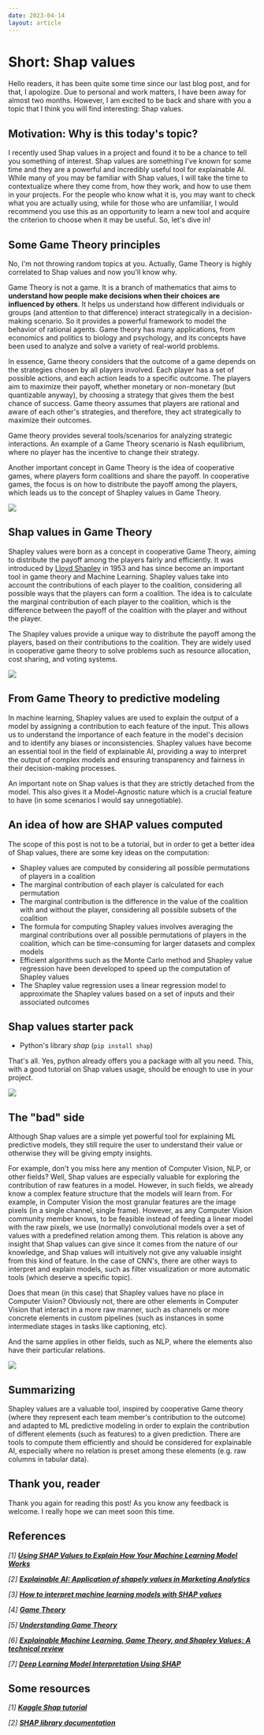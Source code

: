 ```yaml
---
date: 2023-04-14
layout: article
---
```


# **Short: Shap values**

Hello readers, it has been quite some time since our last blog post, and for that, I apologize. Due to personal and work matters, I have been away for almost two months. However, I am excited to be back and share with you a topic that I think you will find interesting: Shap values.

## **Motivation: Why is this today's topic?**

I recently used Shap values in a project and found it to be a chance to tell you something of interest. Shap values are something I've known for some time and they are a powerful and incredibly useful tool for explainable AI. While many of you may be familiar with Shap values, I will take the time to contextualize where they come from, how they work, and how to use them in your projects. For the people who know what it is, you may want to check what you are actually using, while for those who are unfamiliar, I would recommend you use this as an opportunity to learn a new tool and acquire the criterion to choose when it may be useful. So, let's dive in!
 
## **Some Game Theory principles**
 
 No, I'm not throwing random topics at you. Actually, Game Theory is highly correlated to Shap values and now you'll know why.
 
Game Theory is not a game. It is a branch of mathematics that aims to **understand how people make decisions when their choices are influenced by others**. It helps us understand how different individuals or groups (and attention to that difference) interact strategically in a decision-making scenario. So it provides a powerful framework to model the behavior of rational agents. Game theory has many applications, from economics and politics to biology and psychology, and its concepts have been used to analyze and solve a variety of real-world problems.

In essence, Game theory considers that the outcome of a game depends on the strategies chosen by all players involved. Each player has a set of possible actions, and each action leads to a specific outcome. The players aim to maximize their payoff, whether monetary or non-monetary (but quantizable anyway), by choosing a strategy that gives them the best chance of success. Game theory assumes that players are rational and aware of each other's strategies, and therefore, they act strategically to maximize their outcomes.

Game theory provides several tools/scenarios for analyzing strategic interactions. An example of a Game Theory scenario is Nash equilibrium, where no player has the incentive to change their strategy. 

Another important concept in Game Theory is the idea of cooperative games, where players form coalitions and share the payoff. In cooperative games, the focus is on how to distribute the payoff among the players, which leads us to the concept of Shapley values in Game Theory.

![](https://www.gametheory.online/projects/1547107965.jpg)

## **Shap values in Game Theory**

Shapley values were born as a concept in cooperative Game Theory, aiming to distribute the payoff among the players fairly and efficiently. It was introduced by [Lloyd Shapley](https://en.wikipedia.org/wiki/Lloyd_Shapley) in 1953 and has since become an important tool in game theory and Machine Learning. Shapley values take into account the contributions of each player to the coalition, considering all possible ways that the players can form a coalition. The idea is to calculate the marginal contribution of each player to the coalition, which is the difference between the payoff of the coalition with the player and without the player.

The Shapley values provide a unique way to distribute the payoff among the players, based on their contributions to the coalition. They are widely used in cooperative game theory to solve problems such as resource allocation, cost sharing, and voting systems. 

![](https://miro.medium.com/v2/resize:fit:1400/1*AzGc8wSKrP7TzLh84N8Lcg.png)

## **From Game Theory to predictive modeling**

In machine learning, Shapley values are used to explain the output of a model by assigning a contribution to each feature of the input. This allows us to understand the importance of each feature in the model's decision and to identify any biases or inconsistencies. Shapley values have become an essential tool in the field of explainable AI, providing a way to interpret the output of complex models and ensuring transparency and fairness in their decision-making processes.

An important note on Shap values is that they are strictly detached from the model. This also gives it a Model-Agnostic nature which is a crucial feature to have (in some scenarios I would say unnegotiable).

## **An idea of how are SHAP values computed**

The scope of this post is not to be a tutorial, but in order to get a better idea of Shap values, there are some key ideas on the computation:

* Shapley values are computed by considering all possible permutations of players in a coalition
* The marginal contribution of each player is calculated for each permutation
* The marginal contribution is the difference in the value of the coalition with and without the player, considering all possible subsets of the coalition
* The formula for computing Shapley values involves averaging the marginal contributions over all possible permutations of players in the coalition, which can be time-consuming for larger datasets and complex models
* Efficient algorithms such as the Monte Carlo method and Shapley value regression have been developed to speed up the computation of Shapley values
* The Shapley value regression uses a linear regression model to approximate the Shapley values based on a set of inputs and their associated outcomes

## **Shap values starter pack**

* Python's library *shap* (`pip install shap`)

That's all. Yes, python already offers you a package with all you need. This, with a good tutorial on Shap values usage, should be enough to use in your project.

![](https://shap.readthedocs.io/en/latest/_images/shap_header.png)

## **The "bad" side**

Although Shap values are a simple yet powerful tool for explaining ML predictive models, they still require the user to understand their value or otherwise they will be giving empty insights. 

For example, don't you miss here any mention of Computer Vision, NLP, or other fields? Well, Shap values are especially valuable for exploring the contribution of raw features in a model. However, in such fields, we already know a complex feature structure that the models will learn from. For example, in Computer Vision the most granular features are the image pixels (in a single channel, single frame). However, as any Computer Vision community member knows, to be feasible instead of feeding a linear model with the raw pixels, we use (normally) convolutional models over a set of values with a predefined relation among them. This relation is above any insight that Shap values can give since it comes from the nature of our knowledge, and Shap values will intuitively not give any valuable insight from this kind of feature. In the case of CNN's, there are other ways to interpret and explain models, such as filter visualization or more automatic tools (which deserve a specific topic).

Does that mean (in this case) that Shapley values have no place in Computer Vision? Obviously not, there are other elements in Computer Vision that interact in a more raw manner, such as channels or more concrete elements in custom pipelines (such as instances in some intermediate stages in tasks like captioning, etc).

And the same applies in other fields, such as NLP, where the elements also have their particular relations.

![](https://raw.githubusercontent.com/slundberg/shap/master/docs/artwork/gradient_imagenet_plot.png)

## **Summarizing**

Shapley values are a valuable tool, inspired by cooperative Game theory (where they represent each team member's contribution to the outcome) and adapted to ML predictive modeling in order to explain the contribution of different elements (such as features) to a given prediction. There are tools to compute them efficiently and should be considered for explainable AI, especially where no relation is preset among these elements (e.g. raw columns in tabular data).

## **Thank you, reader**

Thank you again for reading this post! As you know any feedback is welcome. I really hope we can meet soon this time.

## **References**

*[1]* **[*Using SHAP Values to Explain How Your Machine Learning Model Works*](https://www.kaggle.com/code/dansbecker/shap-values)**

*[2]* **[*Explainable AI: Application of shapely values in Marketing Analytics*](https://towardsdatascience.com/explainable-ai-application-of-shapely-values-in-marketing-analytics-57b716fc9d1f)**

*[3]* **[*How to interpret machine learning models with SHAP values*](https://dev.to/mage_ai/how-to-interpret-machine-learning-models-with-shap-values-54jf#:~:text=SHAP%20values%20can%20be%20used,to%20explain%20limited%20model%20types.)**

*[4]* **[*Game Theory*](https://plato.stanford.edu/entries/game-theory/)**

*[5]* **[*Understanding Game Theory*](https://www.skillsyouneed.com/lead/game-theory.html)**

*[6]* **[*Explainable Machine Learning, Game Theory, and Shapley Values: A technical review*](https://www.statcan.gc.ca/en/data-science/network/explainable-learning)**

*[7]* **[*Deep Learning Model Interpretation Using SHAP*](https://towardsdatascience.com/deep-learning-model-interpretation-using-shap-a21786e91d16)**


## Some resources

*[1]* **[*Kaggle Shap tutorial*](https://www.kaggle.com/code/dansbecker/shap-values)**

*[2]* **[*SHAP library documentation*](https://shap.readthedocs.io/en/latest/index.html)**